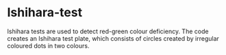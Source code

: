 # Ishihara-test
Ishihara tests are used to detect red-green colour deficiency.
The code creates an Ishihara test plate, which consists of circles created by irregular coloured dots in two colours.

